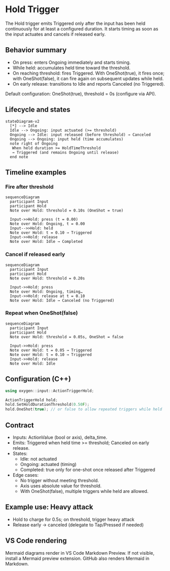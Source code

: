 # Hold Trigger

The Hold trigger emits Triggered only after the input has been held
continuously for at least a configured duration. It starts timing as soon as
the input actuates and cancels if released early.

## Behavior summary

- On press: enters Ongoing immediately and starts timing.
- While held: accumulates held time toward the threshold.
- On reaching threshold: fires Triggered. With OneShot(true), it fires once;
  with OneShot(false), it can fire again on subsequent updates while held.
- On early release: transitions to Idle and reports Canceled (no Triggered).

Default configuration: OneShot(true), threshold = 0s (configure via API).

## Lifecycle and states

```mermaid
stateDiagram-v2
  [*] --> Idle
  Idle --> Ongoing: input actuated (>= threshold)
  Ongoing --> Idle: input released (before threshold) → Canceled
  Ongoing --> Ongoing: input held (time accumulates)
  note right of Ongoing
   When held duration >= HoldTimeThreshold
   → Triggered (and remains Ongoing until release)
  end note
```

## Timeline examples

### Fire after threshold

```mermaid
sequenceDiagram
  participant Input
  participant Hold
  Note over Hold: threshold = 0.10s (OneShot = true)

  Input->>Hold: press (t = 0.00)
  Note over Hold: Ongoing, t = 0.00
  Input-->>Hold: held
  Note over Hold: t = 0.10 → Triggered
  Input->>Hold: release
  Note over Hold: Idle → Completed
```

### Cancel if released early

```mermaid
sequenceDiagram
  participant Input
  participant Hold
  Note over Hold: threshold = 0.20s

  Input->>Hold: press
  Note over Hold: Ongoing, timing…
  Input->>Hold: release at t = 0.10
  Note over Hold: Idle → Canceled (no Triggered)
```

### Repeat when OneShot(false)

```mermaid
sequenceDiagram
  participant Input
  participant Hold
  Note over Hold: threshold = 0.05s, OneShot = false

  Input->>Hold: press
  Note over Hold: t = 0.05 → Triggered
  Note over Hold: t = 0.10 → Triggered
  Input->>Hold: release
  Note over Hold: Idle
```

## Configuration (C++)

```cpp
using oxygen::input::ActionTriggerHold;

ActionTriggerHold hold;
hold.SetHoldDurationThreshold(0.50F);
hold.OneShot(true); // or false to allow repeated triggers while held
```

## Contract

- Inputs: ActionValue (bool or axis), delta_time.
- Emits: Triggered when held time >= threshold; Canceled on early release.
- States:
  - Idle: not actuated
  - Ongoing: actuated (timing)
  - Completed: true only for one-shot once released after Triggered
- Edge cases:
  - No trigger without meeting threshold.
  - Axis uses absolute value for threshold.
  - With OneShot(false), multiple triggers while held are allowed.

## Example use: Heavy attack

- Hold to charge for 0.5s; on threshold, trigger heavy attack
- Release early → canceled (delegate to Tap/Pressed if needed)

## VS Code rendering

Mermaid diagrams render in VS Code Markdown Preview. If not visible, install a
Mermaid preview extension. GitHub also renders Mermaid in Markdown.
